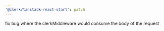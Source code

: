 ```yaml
---
'@clerk/tanstack-react-start': patch
---
```


fix bug where the clerkMiddleware would consume the body of the request
